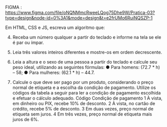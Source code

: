 FIGMA : https://www.figma.com/file/oNQNMmcRweeLQog75Dhe9W/Pratica-03?type=design&node-id=0%3A1&mode=design&t=e2frUMo6RuiNQSZP-1

Em HTML, CSS e JS, escreva um algoritmo que:

4) Receba um número qualquer a partir do teclado e informe na tela se ele é par ou ímpar.

5) Leia três valores inteiros diferentes e mostre-os em ordem decrescente.

6) Leia a altura e o sexo de uma pessoa a partir do teclado e calcule seu peso ideal,
utilizando as seguintes fórmulas:
● Para homens: (72.7 * h) – 58;
● Para mulheres: (62.1 * h) – 44.7.

7) Calcule o que deve ser pago por um produto, considerando o preço normal de etiqueta
e a escolha da condição de pagamento. Utilize os códigos da tabela a seguir para ler a
condição de pagamento escolhida e efetuar o cálculo adequado.
Código Condição de pagamento
1 À vista, em dinheiro ou PIX, recebe 10% de desconto.
2 À vista, no cartão de crédito, recebe 5% de desconto.
3 Em duas vezes, preço normal de etiqueta sem juros.
4 Em três vezes, preço normal de etiqueta mais juros de 6%.
